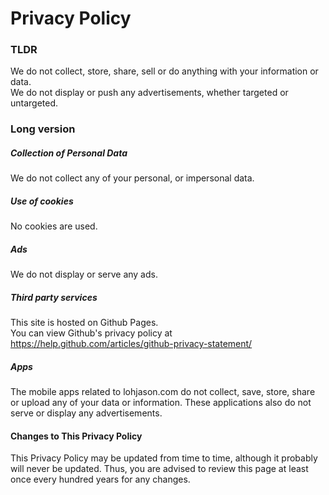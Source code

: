 # Privacy Policy

### TLDR
We do not collect, store, share, sell or do anything with your information or data.  
We do not display or push any advertisements, whether targeted or untargeted.  

### Long version

##### Collection of Personal Data
We do not collect any of your personal, or impersonal data.  

##### Use of cookies
No cookies are used.  

##### Ads
We do not display or serve any ads.  

##### Third party services
This site is hosted on Github Pages.   
You can view Github's privacy policy at https://help.github.com/articles/github-privacy-statement/

##### Apps
The mobile apps related to lohjason.com do not collect, save, store, share or upload any of your data or information.
These applications also do not serve or display any advertisements.

#### Changes to This Privacy Policy

This Privacy Policy may be updated from time to time, although it probably will never be updated. Thus, you are advised to review this page at least once every hundred years for any changes.
